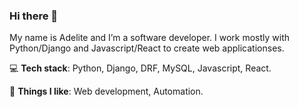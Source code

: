 ### Hi there 👋


My name is Adelite and I’m a software developer. I work mostly with Python/Django and Javascript/React to create web applicationses.

💻 **Tech stack**: Python, Django, DRF, MySQL, Javascript, React.

💪 **Things I like**: Web development, Automation.
